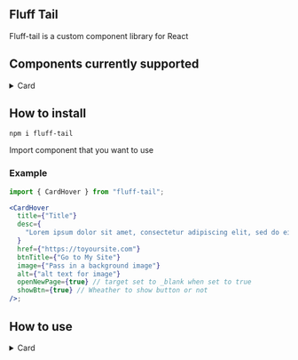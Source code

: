 <h2>Fluff Tail</h2>
Fluff-tail is a custom component library for React

## Components currently supported

<details>
  <summary>Card</summary>

- [Rainbow Stacked Accordian](https://github.com/naveenkash/fluff-tail/tree/master/components/card/RainbowStackedAccordian)
- [Card Hover Interaction](https://github.com/naveenkash/fluff-tail/tree/master/components/card/CardHoverInteraction)
- [Article Deck](https://github.com/naveenkash/fluff-tail/tree/master/components/card/ArticleDeck)
- [Folding Card](https://github.com/naveenkash/fluff-tail/tree/master/components/card/FoldingCard)
</details>

## How to install

    npm i fluff-tail

Import component that you want to use

### Example

```jsx
import { CardHover } from "fluff-tail";

<CardHover
  title={"Title"}
  desc={
    "Lorem ipsum dolor sit amet, consectetur adipiscing elit, sed do eiusmod tempo incididunt"
  }
  href={"https://toyoursite.com"}
  btnTitle={"Go to My Site"}
  image={"Pass in a background image"}
  alt={"alt text for image"}
  openNewPage={true} // target set to _blank when set to true
  showBtn={true} // Wheather to show button or not
/>;
```

## How to use

<details>

  <summary>Card</summary>

<details>
  <summary>Rainbow Stacked Accordian</summary> <br/>

```js
import { Accordian } from "fluff-tail";
```

![Accordian!](https://drive.google.com/uc?export=view&id=1VXNTZuHm-vTmBFxW1GDfuHGmeyrGwYic)

| Prop         | Type    | What they do                                          |
| ------------ | ------- | ----------------------------------------------------- |
| headingColor | string  | color for the heading                                 |
| descColor    | string  | color for the description                             |
| href         | string  | url to route to when user click button                |
| title        | string  | title text                                            |
| desc         | string  | description text                                      |
| openNewPage  | boolean | when user click open link in new page `default false` |

</details>

<details>
  <summary>Card Hover Interaction</summary> <br/>

```js
import { CardHover } from "fluff-tail";
```

![Card Hover!](https://drive.google.com/uc?export=view&id=1nbLX6xY0X1LPpgQFaydhyqTx0gDyCUGN)

| Prop        | Type    | What they do                                          |
| ----------- | ------- | ----------------------------------------------------- |
| image       | string  | image for the background                              |
| alt         | string  | alt text for image                                    |
| href        | string  | url to route to when user click button                |
| title       | string  | title text                                            |
| desc        | string  | description text                                      |
| btnTitle    | string  | button text                                           |
| openNewPage | boolean | when user click open link in new page `default false` |
| showBtn     | boolean | wheather to show button or not `default true`         |

</details>

<details>
  <summary>Article Deck</summary> <br/>

```js
import { ArticleDeck } from "fluff-tail";
```

![Article Deck!](https://drive.google.com/uc?export=view&id=1yiQE9DQ21RCp54Ky-GGCEa44c7JkdcmH)

| Prop          | Type    | What they do                                          |
| ------------- | ------- | ----------------------------------------------------- |
| number        | number  | number of card to draw (1-4)                          |
| subTitle      | string  | text for the sub title                                |
| href          | string  | url to route to when user click button                |
| title         | string  | title text                                            |
| subTitleColor | string  | sub title color                                       |
| TitleColor    | string  | title color                                           |
| openNewPage   | boolean | when user click open link in new page `default false` |
| width         | number  | width of the card                                     |
| height        | number  | height of the card                                    |

</details>

<details>
  <summary>Folding Card</summary> <br/>

```js
import { FoldingCard } from "fluff-tail";
```

![folding card!](https://drive.google.com/uc?export=view&id=12GIYDY1ml13VzuYKUaoQbfNishdc_bMQ)

| Prop                 | Type    | What they do                                          |
| -------------------- | ------- | ----------------------------------------------------- |
| href                 | string  | url to route to when user click                       |
| title                | string  | title text                                            |
| desc                 | string  | description text                                      |
| subTitleLeft         | string  | text for left sub title                               |
| subTitleRight        | string  | text for right sub title                              |
| backgroundColor      | string  | background color of the card                          |
| openNewPage          | boolean | when user click open link in new page `default false` |
| titleColor           | string  | color for the title                                   |
| folderHoverColor     | string  | background color for the folding card when hover      |
| mainBorderColor      | string  | border color for the front card / main card           |
| secondaryBorderColor | string  | border color for the back card / secondary card       |
| arrowColor           | string  | color for the arrow                                   |
| subTitleColor        | string  | color for the sub-title both left and right           |
| stripeColor          | string  | color for the stripes on back card                    |
| width                | number  | width of the card                                     |
| height               | number  | height of the card                                    |

</details>

<details>
  <summary>Profile Card</summary> <br/>

```js
import { ProfileCard } from "fluff-tail";
```

![folding card!](https://drive.google.com/uc?export=view&id=1M5aQkrnJmPmDw0bJd394FO2oZwAP54cu)

| Prop             | Type    | What they do                 |
| ---------------- | ------- | ---------------------------- |
| image            | string  | image for the background     |
| alt              | string  | alt text for image           |
| name             | string  | name of the profile         |
| role             | string  | role of the profile          |
| roleColor        | string  | color for role text          |
| nameColor        | string  | color for name text          |
| backgroundColor  | string  | background color of the card |
| boxShadow        | string  | box shadow for the card      |
| disableBackCards | boolean | disable all back cards       |
| disableOneCard   | boolean | disable one back card        |
| gap              | string  | gap between image and card   |
| width            | number  | width of the card            |
| height           | number  | height of the card           |

</details>

</details>

